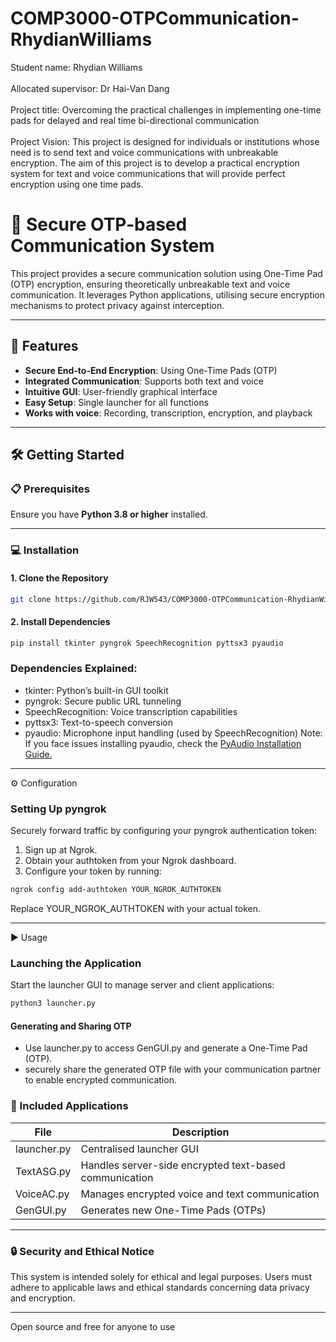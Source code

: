 # COMP3000-OTPCommunication-RhydianWilliams
Student name: Rhydian Williams <br>
<br>
Allocated supervisor: Dr Hai-Van Dang <br>
<br>
Project title: Overcoming the practical challenges in implementing one-time pads for delayed and real time bi-directional communication <br>
<br>
Project Vision: This project is designed for individuals or institutions whose need is to send text and voice communications with unbreakable encryption. The aim of this project is to develop a practical encryption system for text and voice communications that will provide perfect encryption using one time pads. <br>

# 🔐 Secure OTP-based Communication System

This project provides a secure communication solution using One-Time Pad (OTP) encryption, ensuring theoretically unbreakable text and voice communication. It leverages Python applications, utilising secure encryption mechanisms to protect privacy against interception.

---

## 🚀 Features

- **Secure End-to-End Encryption**: Using One-Time Pads (OTP)
- **Integrated Communication**: Supports both text and voice
- **Intuitive GUI**: User-friendly graphical interface
- **Easy Setup**: Single launcher for all functions
- **Works with voice**: Recording, transcription, encryption, and playback

---

## 🛠️ Getting Started

### 📋 Prerequisites

Ensure you have **Python 3.8 or higher** installed.

---

### 💻 Installation

#### 1. Clone the Repository

```bash
git clone https://github.com/RJW543/COMP3000-OTPCommunication-RhydianWilliams.git
```
#### 2. Install Dependencies
```bash
pip install tkinter pyngrok SpeechRecognition pyttsx3 pyaudio
```

### Dependencies Explained:
- tkinter: Python’s built-in GUI toolkit
- pyngrok: Secure public URL tunneling
- SpeechRecognition: Voice transcription capabilities
- pyttsx3: Text-to-speech conversion
- pyaudio: Microphone input handling (used by SpeechRecognition)
Note: If you face issues installing pyaudio, check the [PyAudio Installation Guide.](https://people.csail.mit.edu/hubert/pyaudio/#downloads)

---

⚙️ Configuration

### Setting Up pyngrok

Securely forward traffic by configuring your pyngrok authentication token:

1. Sign up at Ngrok.
3. Obtain your authtoken from your Ngrok dashboard.
3. Configure your token by running:

```bash
ngrok config add-authtoken YOUR_NGROK_AUTHTOKEN
```
Replace YOUR_NGROK_AUTHTOKEN with your actual token.

---

▶️ Usage

### Launching the Application

Start the launcher GUI to manage server and client applications:
```bash
python3 launcher.py
```

#### Generating and Sharing OTP
- Use launcher.py to access GenGUI.py and generate a One-Time Pad (OTP).
- securely share the generated OTP file with your communication partner to enable encrypted communication.

### 📂 Included Applications
| File | Description | 
|----------|----------|
| launcher.py | Centralised launcher GUI  | 
| TextASG.py  | Handles server-side encrypted text-based communication  | 
| VoiceAC.py | Manages encrypted voice and text communication  | 
| GenGUI.py  | Generates new One-Time Pads (OTPs)  | 

---

### 🔒 Security and Ethical Notice
This system is intended solely for ethical and legal purposes. Users must adhere to applicable laws and ethical standards concerning data privacy and encryption.

---
Open source and free for anyone to use 
